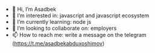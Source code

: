 - 👋 Hi, I’m Asadbek
- 👀 I’m interested in: javascript and javascript ecosystem
- 🌱 I’m currently learning: node js
- 💞️ I’m looking to collaborate on: employers
- 📫 How to reach me: write a message on the telegram (https://t.me/asadbekabduxoshimov)

<!---
asadbek2304/asadbek2304 is a ✨ special ✨ repository because its `README.md` (this file) appears on your GitHub profile.
You can click the Preview link to take a look at your changes.
--->
